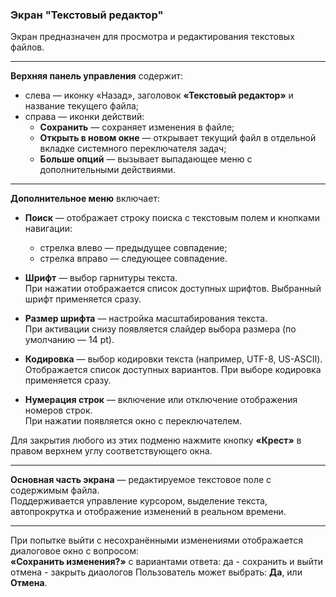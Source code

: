 ### Экран "Текстовый редактор"

Экран предназначен для просмотра и редактирования текстовых файлов.

---

**Верхняя панель управления** содержит:

- слева — иконку «Назад», заголовок **«Текстовый редактор»** и название текущего файла;
- справа — иконки действий:
  - **Сохранить** — сохраняет изменения в файле;
  - **Открыть в новом окне** — открывает текущий файл в отдельной вкладке системного переключателя задач;
  - **Больше опций** — вызывает выпадающее меню с дополнительными действиями.

---

**Дополнительное меню** включает:

- **Поиск** — отображает строку поиска с текстовым полем и кнопками навигации:
  - стрелка влево — предыдущее совпадение;
  - стрелка вправо — следующее совпадение.

- **Шрифт** — выбор гарнитуры текста.  
  При нажатии отображается список доступных шрифтов. Выбранный шрифт применяется сразу.

- **Размер шрифта** — настройка масштабирования текста.  
  При активации снизу появляется слайдер выбора размера (по умолчанию — 14 pt).

- **Кодировка** — выбор кодировки текста (например, UTF-8, US-ASCII).  
  Отображается список доступных вариантов. При выборе кодировка применяется сразу.

- **Нумерация строк** — включение или отключение отображения номеров строк.  
  При нажатии появляется окно с переключателем.

Для закрытия любого из этих подменю нажмите кнопку **«Крест»** в правом верхнем углу соответствующего окна.

---

**Основная часть экрана** — редактируемое текстовое поле с содержимым файла.  
Поддерживается управление курсором, выделение текста, автопрокрутка и отображение изменений в реальном времени.

---

При попытке выйти с несохранёнными изменениями отображается диалоговое окно с вопросом:  
**«Сохранить изменения?»**  с вариантами ответа:
да - сохранить и выйти
отмена - закрыть диаологов
Пользователь может выбрать: **Да**, или **Отмена**.
